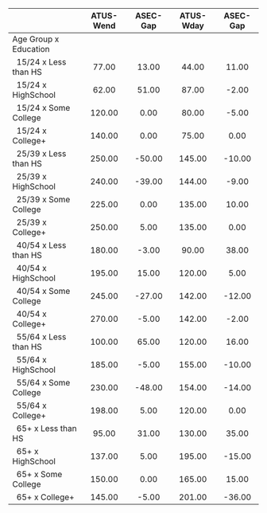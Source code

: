 
|                      |    ATUS-Wend |     ASEC-Gap |    ATUS-Wday |     ASEC-Gap |
| -------------------- | :----------: | :----------: | :----------: | :----------: |
| Age Group x Education |              |              |              |              |
| &nbsp;&nbsp;15/24 x Less than HS |        77.00 |        13.00 |        44.00 |        11.00 |
| &nbsp;&nbsp;15/24 x HighSchool |        62.00 |        51.00 |        87.00 |        -2.00 |
| &nbsp;&nbsp;15/24 x Some College |       120.00 |         0.00 |        80.00 |        -5.00 |
| &nbsp;&nbsp;15/24 x College+ |       140.00 |         0.00 |        75.00 |         0.00 |
| &nbsp;&nbsp;25/39 x Less than HS |       250.00 |       -50.00 |       145.00 |       -10.00 |
| &nbsp;&nbsp;25/39 x HighSchool |       240.00 |       -39.00 |       144.00 |        -9.00 |
| &nbsp;&nbsp;25/39 x Some College |       225.00 |         0.00 |       135.00 |        10.00 |
| &nbsp;&nbsp;25/39 x College+ |       250.00 |         5.00 |       135.00 |         0.00 |
| &nbsp;&nbsp;40/54 x Less than HS |       180.00 |        -3.00 |        90.00 |        38.00 |
| &nbsp;&nbsp;40/54 x HighSchool |       195.00 |        15.00 |       120.00 |         5.00 |
| &nbsp;&nbsp;40/54 x Some College |       245.00 |       -27.00 |       142.00 |       -12.00 |
| &nbsp;&nbsp;40/54 x College+ |       270.00 |        -5.00 |       142.00 |        -2.00 |
| &nbsp;&nbsp;55/64 x Less than HS |       100.00 |        65.00 |       120.00 |        16.00 |
| &nbsp;&nbsp;55/64 x HighSchool |       185.00 |        -5.00 |       155.00 |       -10.00 |
| &nbsp;&nbsp;55/64 x Some College |       230.00 |       -48.00 |       154.00 |       -14.00 |
| &nbsp;&nbsp;55/64 x College+ |       198.00 |         5.00 |       120.00 |         0.00 |
| &nbsp;&nbsp;65+ x Less than HS |        95.00 |        31.00 |       130.00 |        35.00 |
| &nbsp;&nbsp;65+ x HighSchool |       137.00 |         5.00 |       195.00 |       -15.00 |
| &nbsp;&nbsp;65+ x Some College |       150.00 |         0.00 |       165.00 |        15.00 |
| &nbsp;&nbsp;65+ x College+ |       145.00 |        -5.00 |       201.00 |       -36.00 |

